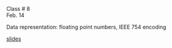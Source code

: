 <div class="lecture2">

<div class="column_date">
<p markdown="block">

Class # 8 <br> 
Feb. 14 

</p>
</div>

<div class="column_materials">
<p markdown="block">


Data representation: floating point numbers, IEEE 754 encoding 

[slides](https://docs.google.com/a/nyu.edu/presentation/d/e/2PACX-1vQ1jR3p0D8lSlHkJOn5echXhjafRPb4VFT8Cb-kPs3aw10YFn5D4wuD2bUlQZiZkrzGwp7VwdYGhRTw/pub?start=false&loop=false&delayms=3000)

</p>
</div>

<div class="column_assign">
<p markdown="block">




</p>
</div>

</div>
